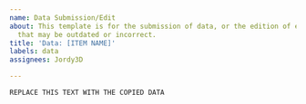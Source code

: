 ```yaml
---
name: Data Submission/Edit
about: This template is for the submission of data, or the edition of existing data
  that may be outdated or incorrect.
title: 'Data: [ITEM NAME]'
labels: data
assignees: Jordy3D

---
```


```
REPLACE THIS TEXT WITH THE COPIED DATA
```
